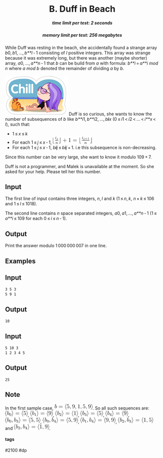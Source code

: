 <h1 style='text-align: center;'> B. Duff in Beach</h1>

<h5 style='text-align: center;'>time limit per test: 2 seconds</h5>
<h5 style='text-align: center;'>memory limit per test: 256 megabytes</h5>

While Duff was resting in the beach, she accidentally found a strange array *b*0, *b*1, ..., *b**l* - 1 consisting of *l* positive integers. This array was strange because it was extremely long, but there was another (maybe shorter) array, *a*0, ..., *a**n* - 1 that *b* can be build from *a* with formula: *b**i* = *a**i* *mod* *n* where *a* *mod* *b* denoted the remainder of dividing *a* by *b*.

 ![](images/8bd54986ad8c69685742e088fa8f8228ce35984e.png) Duff is so curious, she wants to know the number of subsequences of *b* like *b**i*1, *b**i*2, ..., *b**i**x* (0 ≤ *i*1 < *i*2 < ... < *i**x* < *l*), such that: 

* 1 ≤ *x* ≤ *k*
* For each 1 ≤ *j* ≤ *x* - 1, ![](images/8049e70898b1d8579ee1e94f4c68483c301ddfc5.png)
* For each 1 ≤ *j* ≤ *x* - 1, *b**i**j* ≤ *b**i**j* + 1. i.e this subsequence is non-decreasing.

Since this number can be very large, she want to know it modulo 109 + 7.

Duff is not a programmer, and Malek is unavailable at the moment. So she asked for your help. Please tell her this number.

## Input

The first line of input contains three integers, *n*, *l* and *k* (1 ≤ *n*, *k*, *n* × *k* ≤ 106 and 1 ≤ *l* ≤ 1018).

The second line contains *n* space separated integers, *a*0, *a*1, ..., *a**n* - 1 (1 ≤ *a**i* ≤ 109 for each 0 ≤ *i* ≤ *n* - 1). 

## Output

Print the answer modulo 1 000 000 007 in one line.

## Examples

## Input


```
3 5 3  
5 9 1  

```
## Output


```
10  

```
## Input


```
5 10 3  
1 2 3 4 5  

```
## Output


```
25  

```
## Note

In the first sample case, ![](images/d9d8fe92937aeef2bcddb9d213e5587f0f950087.png). So all such sequences are: ![](images/54d7dd513b50dae3415992b37dcf6f8ff2f24a73.png), ![](images/fcd7414fd5b0b1459adc9dafca95e6d5a23b0d7d.png), ![](images/f6d2e0d0317c10a3c5213068fb1d1e1f53ff26eb.png), ![](images/8f6627cad3dd113f47d84a1226f30fe423939757.png), ![](images/c6db71d99107f752b5caa1ba7e44af1d2302e5db.png), ![](images/a06ffb7bf9126fd634a790703c0bbfda00c60aa1.png), ![](images/b086d545b6c80640ea8558920709e3c51ba3bf43.png), ![](images/661b7811fccac48a9e96733bc99c3dfec93ad6d7.png), ![](images/8756896f0d00888771e69f1a9ccddeee19d4a9ab.png) and ![](images/e771f8119b1b8218c875759aa03e38312514c9a2.png).



#### tags 

#2100 #dp 